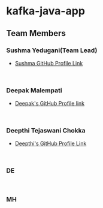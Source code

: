 # kafka-java-app

## Team Members

### Sushma Yedugani(Team Lead)

- [Sushma GitHub Profile Link](https://github.com/sushma95)


<br>


### Deepak Malempati
- [Deepak's GitHub Profile link](https://github.com/Deepakmalempati)

<br>

### Deepthi Tejaswani Chokka

- [Deepthi's GitHub Profile Link](https://github.com/Deepthi1003)

<br>

### DE

<br>

### MH



